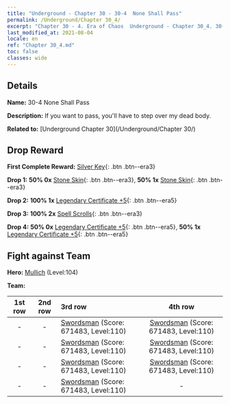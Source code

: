```yaml
---
title: "Underground - Chapter 30 - 30-4  None Shall Pass"
permalink: /Underground/Chapter 30_4/
excerpt: "Chapter 30 - 4. Era of Chaos  Underground - Chapter 30_4. 30-4  None Shall Pass"
last_modified_at: 2021-08-04
locale: en
ref: "Chapter 30_4.md"
toc: false
classes: wide
---
```


## Details

 **Name:** 30-4  None Shall Pass

 **Description:**       If you want to pass, you'll have to step over my dead body.

 **Related to:** [Underground Chapter 30](/Underground/Chapter 30/)

## Drop Reward

 **First Complete Reward:** [Silver Key](/Items/con_693/){: .btn .btn--era3}

 **Drop 1:** **50% 0x** [Stone Skin](/Items/her_452/){: .btn .btn--era3}, **50% 1x** [Stone Skin](/Items/her_452/){: .btn .btn--era3}

 **Drop 2:** **100% 1x** [Legendary Certificate +5](/Items/mat_102/){: .btn .btn--era5}

 **Drop 3:** **100% 2x** [Spell Scrolls](/Items/con_694/){: .btn .btn--era3}

 **Drop 4:** **50% 0x** [Legendary Certificate +5](/Items/mat_102/){: .btn .btn--era5}, **50% 1x** [Legendary Certificate +5](/Items/mat_102/){: .btn .btn--era5}


## Fight against Team
 **Hero:** [Mullich](/heroes/Mullich/) (Level:104)

 **Team:**


  | 1st row | 2nd row | 3rd row | 4th row |
  |:----:|:----:|:----|:----:|
  | - | - | [Swordsman](/units/Swordsman/) (Score: 671483, Level:110)  | [Swordsman](/units/Swordsman/) (Score: 671483, Level:110)  |
  | - | - | [Swordsman](/units/Swordsman/) (Score: 671483, Level:110)  | [Swordsman](/units/Swordsman/) (Score: 671483, Level:110)  |
  | - | - | [Swordsman](/units/Swordsman/) (Score: 671483, Level:110)  | [Swordsman](/units/Swordsman/) (Score: 671483, Level:110)  |
  | - | - | [Swordsman](/units/Swordsman/) (Score: 671483, Level:110)  | - |


